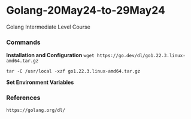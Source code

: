 # Golang-20May24-to-29May24
Golang Intermediate Level Course

### Commands
**Installation and Configuration**
`wget https://go.dev/dl/go1.22.3.linux-amd64.tar.gz `

`tar -C /usr/local -xzf go1.22.3.linux-amd64.tar.gz `

**Set Environment Variables**

### References
` https://golang.org/dl/ `

